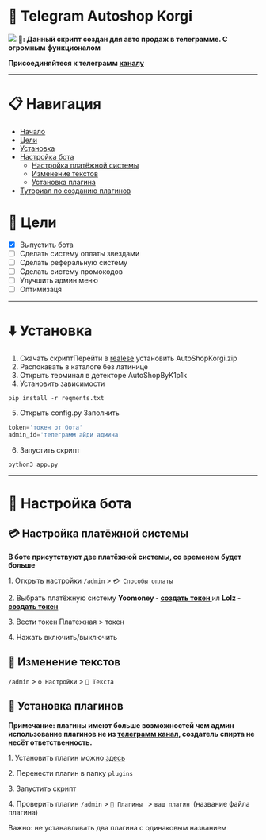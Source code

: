 # :dog: Telegram Autoshop Korgi
![](https://i.imgur.com/Lzch3s4.jpeg)
**🤖: Данный скрипт создан для авто продаж в телеграмме. С огромным функционалом**

**Присоединяйтеся к телеграмм [каналу](https://t.me/AutoShopKorgi)**
___
# 📋 **Навигация**
* [Начало](#dog-telegram-autoshop-korgi)
* [Цели](#page_with_curl-цели)
* [Установка](#arrow_down-установка)
* [Настройка бота](#wrench-настройка-бота)
  - [Настройка платёжной системы](#credit_card-настройка-платёжной-системы )
  - [Изменение текстов](#green_book-изменение-текстов)
  - [Установка плагина](#electric_plug-установка-плагинов)
* [Туториал по созданию плагинов](/creat_plugin.md) 



# :page_with_curl: Цели
- [x] Выпустить бота
- [ ] Сделать систему оплаты звездами 
- [ ] Сделать реферальную систему
- [ ] Сделать систему промокодов
- [ ] Улучшить админ меню
- [ ] Оптимизаця

---
# :arrow_down: **Установка**
1. Скачать скриптПерейти в [realese](https://github.com/k1p1k-code/TgAutoShopKORGI/releases) установить AutoShopKorgi.zip 
2. Распокавать в каталоге без латинице 
3. Открыть терминал в детекторе AutoShopByK1p1k
4. Установить зависимости 
``` shell
pip install -r reqments.txt
```
5. Открыть config.py 
Заполнить
``` python 
token='токен от бота'
admin_id='телеграмм айди админа'
```
6. Запустить скрипт 
``` shell 
python3 app.py
```
___
# :wrench: **Настройка бота**

## :credit_card: Настройка платёжной системы 
**В боте присутствуют две платёжной системы, со временем будет больше**

1\. Открыть настройки
```/admin``` > ```💳 Способы оплаты```

2\. Выбрать платёжную систему 
**Yoomoney - [создать токен ](https://yoomoney.ru/myservices/new)** ил **Lolz - [создать токен ](https://lolz.live/account/api)**

3\. Вести токен 
Платежная > токен 

4\. Нажать включить/выключить 

## :green_book: Изменение текстов


```/admin``` > ```⚙️ Настройки``` > ```📖 Текста```


## :electric_plug: **Установка плагинов**
**Примечание: плагины имеют больше возможностей чем админ использование плагинов не из [телеграмм канал](https://t.me/AutoShopKorgi), создатель спирта не несёт ответственность.**

1\. Установить плагин можно [здесь](https://t.me/AutoShopKorgi)

2\. Перенести плагин в папку ```plugins```

3\. Запустить скрипт 

4\. Проверить плагин ```/admin``` > ```🧩 Плагины ``` > ```ваш плагин ```(название файла плагина)

Важно: не устанавливать два плагина с одинаковым названием 

